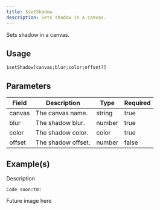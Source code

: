 ```yaml
---
title: $setShadow
description: Sets shadow in a canvas.
---
```


Sets shadow in a canvas.
## Usage
```
$setShadow[canvas;blur;color;offset?]
```

## Parameters
| Field | Description | Type | Required |
| --- | --- | --- | --- |
| canvas | The canvas name. | string | true |
| blur | The shadow blur. | number | true |
| color | The shadow color. | color | true |
| offset | The shadow offset. | number | false |

## Example(s)
<!-- TODO -->
Description
```
Code soon:tm:
```
Future image here
